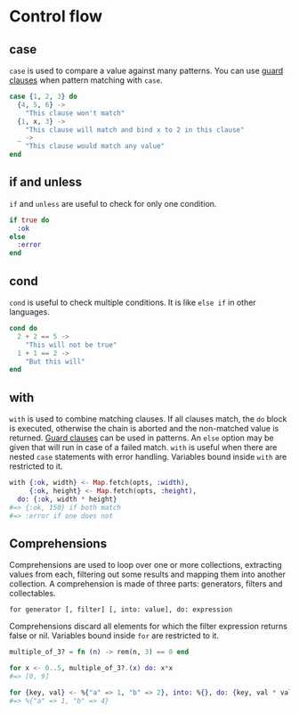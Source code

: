 # Control flow

## case

`case` is used to compare a value against many patterns. You can use [guard clauses](functions.html#guard-clauses) when pattern matching with `case`.

```elixir
case {1, 2, 3} do
  {4, 5, 6} ->
    "This clause won't match"
  {1, x, 3} ->
    "This clause will match and bind x to 2 in this clause"
  _ ->
    "This clause would match any value"
end
```

## if and unless

`if` and `unless` are useful to check for only one condition.

```elixir
if true do
  :ok
else
  :error
end
```

## cond

`cond` is useful to check multiple conditions. It is like `else if` in other languages.

```elixir
cond do
  2 + 2 == 5 ->
    "This will not be true"
  1 + 1 == 2 ->
    "But this will"
end
```

## with

`with` is used to combine matching clauses. If all clauses match, the `do` block is executed, otherwise the chain is aborted and the non-matched value is returned. [Guard clauses](functions#guard-clauses) can be used in patterns. An `else` option may be given that will run in case of a failed match. `with` is useful when there are nested `case` statements with error handling. Variables bound inside `with` are restricted to it.

```elixir
with {:ok, width} <- Map.fetch(opts, :width),
     {:ok, height} <- Map.fetch(opts, :height),
  do: {:ok, width * height}
#=> {:ok, 150} if both match
#=> :error if one does not
```

## Comprehensions

Comprehensions are used to loop over one or more collections, extracting values from each, filtering out some results and mapping them into another collection. A comprehension is made of three parts: generators, filters and collectables.

`for generator [, filter] [, into: value], do: expression`

Comprehensions discard all elements for which the filter expression returns false or nil. Variables bound inside `for` are restricted to it.

```elixir
multiple_of_3? = fn (n) -> rem(n, 3) == 0 end

for x <- 0..5, multiple_of_3?.(x) do: x*x
#=> [0, 9]

for {key, val} <- %{"a" => 1, "b" => 2}, into: %{}, do: {key, val * val}
#=> %{"a" => 1, "b" => 4}
```
